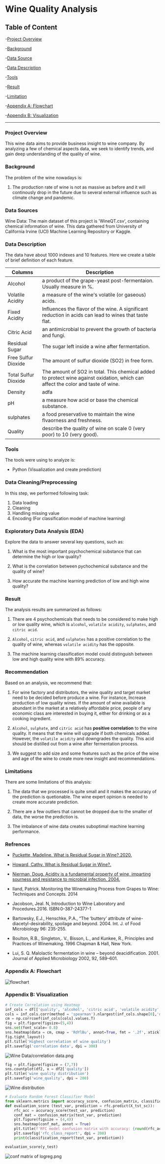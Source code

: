 # Wine Quality Analysis


## Table of Content

-[Project Overview](#project-overview)

-[Background](#background)

-[Data Source](#data-sources)

-[Data Description](#data-description)

-[Tools](#tools)

-[Result](#result)

-[Limitation](#limitations)

-[Appendix A: Flowchart](#appendix-a-flowchart)

-[Appendix B: Visualization](#appendix-b-visualization)

---



### Project Overview

This wine data aims to provide business insight to wine company. By analyzing a few of chemical aspects data, we seek to identify trends, and gain deep understanding of the quality of wine.

### Background

The problem of the wine nowadays is:

1. The production rate of wine is not as massive as before and it will continously drop in the future due to several external influence such as climate change and pandemic. 

### Data Sources

Wine Data: The main dataset of this project is 'WineQT.csv', containing chemical information of wine. This data gathered from University of California Irvine (UCl) Machine Learning Repository or Kaggle. 

### Data Description

The data have about 1000 indexes and 10 features. Here we create a table of brief definition of each feature.

|Columns|Description|
|---|---|
|Alcohol|a product of the grape-yeast post-fermentaion. Usually measure in %.|
|Volatile Acidity| a measure of the wine's volatile (or gaseous) acids.|
|Fixed Acidity| Influences the flavor of the wine. A significant reduction in acids can lead to wines that taste flat.|
|Citric Acid| an antimicrobial to prevent the growth of bacteria and fungi.|
|Residual Sugar|The sugar left inside a wine after fermentation.|
|Free Sulfur Dioxide|The amount of sulfur dioxide (SO2) in free form.|
|Total Sulfur Dioxide|The amount of SO2 in total. This chemical added to protect wine against oxidation, which can affect the color and taste of wine.|
|Density|adfa|
|pH|a measure how acid or base the chemical substance.|
|sulphates|a food preservative to maintain the wine flvaorness and freshness.|
|Quality|describe the quality of wine on scale 0 (very poor) to 10 (very good).|

### Tools

The tools were using to analyze is:

- Python (Visualization and create prediction)

### Data Cleaning/Preprocessing

In this step, we performed following task:

1. Data loading
2. Cleaning
3. Handling missing value
4. Encoding (For classification model of machine learning)

### Exploratory Data Analysis (EDA)

Explore the data to answer several key questions, such as:

1. What is the most important psychochemical substance that can determine the high or low quality?

2. What is the correlation between pychochemical substance and the quality of wine?

2. How accurate the machine learning prediction of low and high wine quality?

### Result

The analysis results are summarized as follows:

1. There are 4 psychochemicals that needs to be considered  to make high or low quality wine, which is `alcohol`, `volatile acidity`, `sulphates`, and `citric acid`.

2. `Alcohol`, `citric acid`, and `sulphates` has a positive correlation to the quality of wine, whereas `volatile acidity` has the opposite.

3. The machine learning classification model could distinguish between low and high quality wine with 89% accuracy. 

### Recommendation

Based on an analysis, we recommend that:

1. For wine factory and distributors, the wine quality and target market need to be decided before produce a wine. For instance, Increase production of low quality wines. If the amount of wine available is abundant in the market at a relatively affordable price, people of any economic class are interested in buying it, either for drinking or as a cooking ingredient.

2. `Alcohol`, `sulphate`, and `citric acid` has **positive correlation** to the wine quality. It means that the wine will upgrade if both chemicals added. However, the `volatile acidity` and downgrades the quality. This acid should be distilled out from a wine after fermentation process.  

3. We suggest to add size and some features such as the price of the wine and age of the wine to create more new insight and recommendations. 

### Limitations

There are some limitations of this analysis:

1. The data that we processed is quite small and it makes the accuracy of the prediction is quetionable. The wine expert opinion is needed to create more accurate prediction.

2. There are a few outliers that cannot be dropped due to the smaller of data, the worse the prediction is.

3. The imbalance of wine data creates suboptimal machine learning performance.

### Refrences

- [Puckette,  Madeline.  What  is  Residual  Sugar  in  Wine?.2020.](https://winefolly.com/deep-dive/what-is-residual-sugar-in-wine/)

- [Howard,  Cathy.  What  is  Residual  Sugar  in  Wine?.](https://whicherridge.com.au/blog/what-is-residual-sugar-in-wine/#:~:text=The%20residual%20sugar%20remaining%20in,0.3%20to%202%20g%)

- [Nierman, Doug. Acidity is a fundamental property of wine, imparting sourness and resistance  to  microbial  infection.  2004.](https://waterhouse.ucdavis.edu/whats-in-wine/fixed-acidity#:~:text=The%20predominant%20fixed%20acids%20found,2%2C000%20mg%2FL%20succinic%20acid)

- Iland, Patrick. Monitoring the Winemaking Process from Grapes to Wine: Techniques and Concepts. 2014

- Jacobson, Jeal. N, Introduction to Wine Laboratory and Procedures.2016. ISBN:0-387-24377-1 

- Bartowsky, E.J., Henschke, P.A., “The ‘buttery’ attribute of wine-diacetyl-desirability, spoilage and beyond. 2004. Int. J. of Food Microbiology 96: 235-255.

- Boulton, R.B., Singleton,. V., Bisson, L., and Kunkee, R., Principles and Practices of Winemaking. 1996 Chapman & Hall, New York.

- Lui, S. Q. Malolactic fermentation in wine – beyond deacidification.  2001. Journal of Applied Microbiology 2002, 92, 589–601.

### Appendix A: Flowchart

![flowchart]("flowchart.png")

### Appendix B: Visualization

```python
# Create Correlation using Heatmap
inf_cols = df[['quality', 'alcohol', 'citric acid', 'volatile acidity', 'sulphates']]
cols = inf_cols.corr(method = 'spearman').nlargest(inf_cols.shape[0],'quality')['quality'].index
cm = np.corrcoef(inf_cols[cols].values.T)
fig = plt.figure(figsize=(5,4))
sns.set(font_scale= 0.8)
sns.heatmap(data = cm, cmap = 'RdYlBu', annot=True, fmt = '.2f', xticklabels=cols.values,  yticklabels=cols.values)
fig.tight_layout()
plt.title('Highest correlation of wine quality')
plt.savefig('correlation data', dpi = 300)
```

![Wine Data/correlation data.png](https://github.com/FikriAbdillah01/MLportfolio/blob/3329008a562863fe94f445947ff0d789d5675925/Wine%20Data/correlation%20data.png)

```python
fig = plt.figure(figsize = (7,7))
sns.countplot(df2, x = df2['quality'])
plt.title('wine quality distribution')
plt.savefig('wine_quality', dpi = 200)
```

![Wine distribution](https://github.com/FikriAbdillah01/MLportfolio/blob/a473e947d852b53be02b1f88c3eddb531f9e7a2d/Wine%20Data/wine_quality.png)

```python
# Evaluate Random Forest Classifier Model
from sklearn.metrics import accuracy_score, confusion_matrix, classification_report
def evaluation_score (test_var, prediction = rfc.predict(X_tst_sc)):
    rfc_acc = accuracy_score(test_var, prediction)
    conf_mat = confusion_matrix(test_var, prediction)
    plt.figure(figsize = (4,4))
    sns.heatmap(conf_mat, annot = True)
    plt.title(f'RFC model confusion matrix with accuracy: {round(rfc_acc,3)*100}%')
    plt.savefig('rfc_class_report', dpi = 200)
    print(classification_report(test_var, prediction))

evaluation_score(y_test)
```

![conf matrix of logreg.png](https://github.com/FikriAbdillah01/MLportfolio/blob/c9f62d099434a6843f11dbaaf419a2a869fb89e3/Wine%20Data/rfc_class_report.png)
